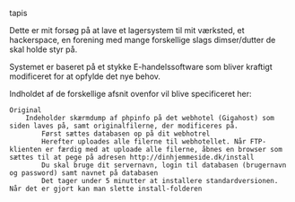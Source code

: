 tapis

Dette er mit forsøg på at lave et lagersystem til mit værksted, et hackerspace, en forening med mange forskellige slags dimser/dutter de skal holde styr på.

Systemet er baseret på et stykke E-handelssoftware som bliver kraftigt modificeret for at opfylde det nye behov.

Indholdet af de forskellige afsnit ovenfor vil blive specificeret her:

    Original
        Indeholder skærmdump af phpinfo på det webhotel (Gigahost) som siden laves på, samt originalfilerne, der modificeres på.
            Først sættes databasen op på dit webhotrel
            Herefter uploades alle filerne til webhotellet. Når FTP-klienten er færdig med at uploade alle filerne, åbnes en browser som sættes til at pege på adresen http://dinhjemmeside.dk/install
            Du skal bruge dit servernavn, login til databasen (brugernavn og password) samt navnet på databasen
            Det tager under 5 minutter at installere standardversionen. Når det er gjort kan man slette install-folderen
